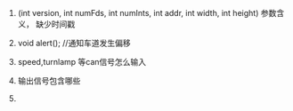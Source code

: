 

1. (int version, int numFds, int numInts, int addr, int width, int height)  参数含义， 缺少时间戳
2. void alert(); //通知车道发生偏移
3. speed,turnlamp 等can信号怎么输入
4. 输出信号包含哪些



1. 

